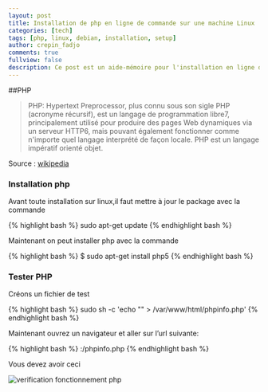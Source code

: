 ```yaml
---
layout: post
title: Installation de php en ligne de commande sur une machine Linux
categories: [tech]
tags: [php, linux, debian, installation, setup]
author: crepin_fadjo
comments: true
fullview: false
description: Ce post est un aide-mémoire pour l'installation en ligne de commande de php
---
```

##PHP
>PHP: Hypertext Preprocessor, plus connu sous son sigle PHP (acronyme récursif), est un langage de programmation libre7, principalement utilisé pour produire des pages Web dynamiques via un serveur HTTP6, mais pouvant également fonctionner comme n'importe quel langage interprété de façon locale. PHP est un langage impératif orienté objet.

Source : [wikipedia](https://fr.wikipedia.org/wiki/PHP)

### Installation php

Avant toute installation sur linux,il faut mettre à jour le package avec la commande

{% highlight bash %}
sudo apt-get update
{% endhighlight bash %}

Maintenant on peut installer php avec la commande

{% highlight bash %}
$ sudo apt-get install php5
{% endhighlight bash %}

### Tester PHP

Créons un fichier de test

{% highlight bash %}
sudo sh -c 'echo "<?php phpinfo();?>" > /var/www/html/phpinfo.php'
{% endhighlight bash %}


Maintenant ouvrez un navigateur et aller sur l’url suivante:

{% highlight bash %}
<adresse IP>:<port>/phpinfo.php
{% endhighlight bash %}

Vous devez avoir ceci

![verification fonctionnement php](../../../../assets/media/2017-02-20-installation-lamp-linux/php.PNG "verification fonctionnement php")
